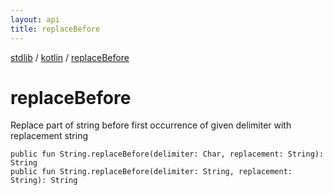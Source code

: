 ```yaml
---
layout: api
title: replaceBefore
---
```

[stdlib](../index.html) / [kotlin](index.html) / [replaceBefore](replaceBefore.html)

# replaceBefore
Replace part of string before first occurrence of given delimiter with replacement string
```
public fun String.replaceBefore(delimiter: Char, replacement: String): String
public fun String.replaceBefore(delimiter: String, replacement: String): String
```
